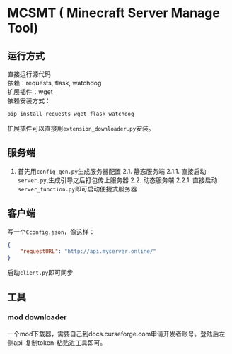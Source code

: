 # MCSMT ( Minecraft Server Manage Tool)
## 运行方式
直接运行源代码   
依赖：requests, flask, watchdog  
扩展插件：wget  
依赖安装方式：  
```bash
pip install requests wget flask watchdog
```
扩展插件可以直接用`extension_downloader.py`安装。  
## 服务端
1. 首先用`config_gen.py`生成服务器配置
2.1. 静态服务端
2.1.1. 直接启动`server.py`,生成引导之后打包传上服务器
2.2. 动态服务端
2.2.1. 直接启动`server_function.py`即可启动便捷式服务器
## 客户端
写一个`Cconfig.json`，像这样：
```json
{
    "requestURL": "http://api.myserver.online/"
}
```
启动`client.py`即可同步
## 工具
### mod downloader
一个mod下载器，需要自己到docs.curseforge.com申请开发者账号。登陆后左侧api-复制token-粘贴进工具即可。
